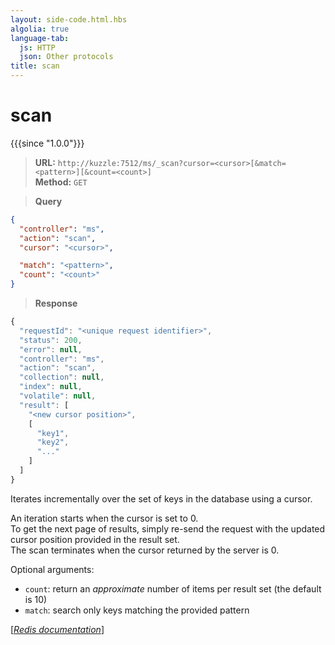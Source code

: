 ```yaml
---
layout: side-code.html.hbs
algolia: true
language-tab:
  js: HTTP
  json: Other protocols
title: scan
---
```


# scan

{{{since "1.0.0"}}}




<blockquote class="js">
<p>
<b>URL:</b> <code>http://kuzzle:7512/ms/_scan?cursor=&lt;cursor&gt;[&match=&lt;pattern&gt;][&count=&lt;count&gt;]</code>  
<br><b>Method:</b> <code>GET</code>
</p>
</blockquote>

<blockquote class="json">
<p>
<b>Query</b>
</p>
</blockquote>


```json
{
  "controller": "ms",
  "action": "scan",
  "cursor": "<cursor>",

  "match": "<pattern>",
  "count": "<count>"
}
```

>**Response**

```javascript
{
  "requestId": "<unique request identifier>",
  "status": 200,
  "error": null,
  "controller": "ms",
  "action": "scan",
  "collection": null,
  "index": null,
  "volatile": null,
  "result": [
    "<new cursor position>",
    [
      "key1",
      "key2",
      "..."
    ]
  ]
}
```

Iterates incrementally over the set of keys in the database using a cursor.

An iteration starts when the cursor is set to 0.  
To get the next page of results, simply re-send the request with the updated cursor position provided in the result set.  
The scan terminates when the cursor returned by the server is 0.

Optional arguments:

* `count`: return an _approximate_ number of items per result set (the default is 10)
* `match`: search only keys matching the provided pattern


[[_Redis documentation_]](https://redis.io/commands/scan)
